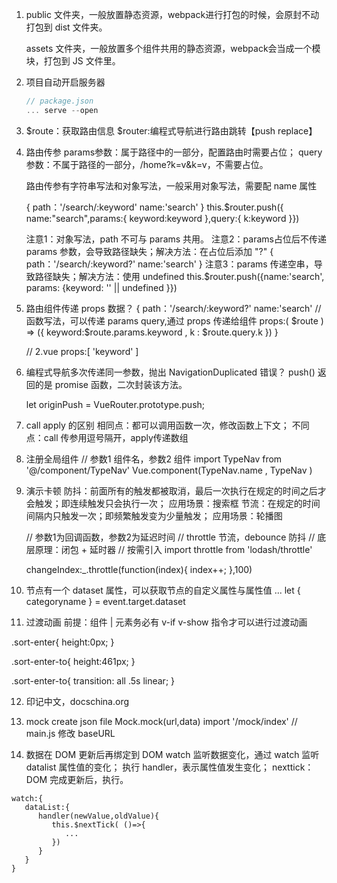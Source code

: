 1. public 文件夹，一般放置静态资源，webpack进行打包的时候，会原封不动打包到 dist 文件夹。

   assets 文件夹，一般放置多个组件共用的静态资源，webpack会当成一个模块，打包到 JS 文件里。

2. 项目自动开启服务器

   ```js
   // package.json
   ... serve --open
   ```

3. $route：获取路由信息
   $router:编程式导航进行路由跳转【push replace】

4. 路由传参
   params参数：属于路径中的一部分，配置路由时需要占位；
   query 参数：不属于路径的一部分，/home?k=v&k=v，不需要占位。

   路由传参有字符串写法和对象写法，一般采用对象写法，需要配 name 属性

   {
      path：'/search/:keyword'
      name:'search'
   }
   this.$router.push({ name:"search",params:{ keyword:keyword },query:{ k:keyword }})

   注意1：对象写法，path 不可与 params 共用。
   注意2：params占位后不传递 params 参数，会导致路径缺失；解决方法：在占位后添加 "?"
    {
      path：'/search/:keyword?'
      name:'search'
   }
   注意3：params 传递空串，导致路径缺失；解决方法：使用 undefined
   this.$router.push({name:'search', params: {keyword: '' || undefined }})  

5. 路由组件传递 props 数据？
     {
      path：'/search/:keyword?'
      name:'search'
      // 函数写法，可以传递 params query,通过 props 传递给组件
      props:( $route ) => ({ keyword:$route.params.keyword , k : $route.query.k })
   }

   // 2.vue
   props:[ 'keyword' ]


6. 编程式导航多次传递同一参数，抛出 NavigationDuplicated 错误？
   push() 返回的是 promise 函数，二次封装该方法。

   let originPush = VueRouter.prototype.push;

7. call apply 的区别
   相同点：都可以调用函数一次，修改函数上下文；
   不同点：call 传参用逗号隔开，apply传递数组

8. 注册全局组件
// 参数1 组件名，参数2 组件
import TypeNav from '@/component/TypeNav'
Vue.component(TypeNav.name , TypeNav )   

9. 演示卡顿
   防抖：前面所有的触发都被取消，最后一次执行在规定的时间之后才会触发；即连续触发只会执行一次；
         应用场景：搜索框
   节流：在规定的时间间隔内只触发一次；即频繁触发变为少量触发；
         应用场景：轮播图

   // 参数1为回调函数，参数2为延迟时间
   // throttle 节流，debounce 防抖
   // 底层原理：闭包 + 延时器
   // 按需引入
   import throttle from 'lodash/throttle'

   changeIndex:_.throttle(function(index){
      index++;
   },100)

10. 节点有一个 dataset 属性，可以获取节点的自定义属性与属性值
      <a :data-categoryName="index">
      ...
      let { categoryname } = event.target.dataset

11. 过渡动画
   前提：组件 | 元素务必有 v-if v-show 指令才可以进行过渡动画
   <transition name='sort'>
      <div v-show='show' ></div>
   <transition >

   .sort-enter{
      height:0px;
   }

   .sort-enter-to{
      height:461px;
   }

   .sort-enter-to{
      transition: all .5s linear;
   }

12. 印记中文，docschina.org

13. mock
      create json file
      Mock.mock(url,data)
      import '/mock/index' // main.js
      修改 baseURL

14. 数据在 DOM 更新后再绑定到 DOM
   watch 监听数据变化，通过 watch 监听 datalist 属性值的变化；
   执行 handler，表示属性值发生变化；
   nexttick：DOM 完成更新后，执行。
   ```
   watch:{
      dataList:{
         handler(newValue,oldValue){
            this.$nextTick( ()=>{
               ...
            })
         }
      }
   }
   ```